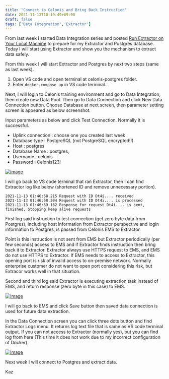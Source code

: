 ```yaml
---
title: "Connect to Celonis and Bring Back Instruction"
date: 2021-11-13T10:19:49+09:00
draft: false
tags: ['Data Integration','Extractor']
---
```


From last week I started Data Integration series and posted [Run Extractor on Your Local Machine](../2021-11-06-run-extractor-on-your-local-machine) to prepare for my Extractor and Postgres database. Today I will start using Extractor and show you the mechanism to extract data safely. 

From this week I will start Extractor and Postgres by next two steps (same as last week).
1. Open VS code and open terminal at celonis-postgres folder.
1. Enter `docker-compose up` in VS code terminal.

Next, I will login to Celonis training environment and go to Data Integration, then create new Data Pool. Then go to Data Connection and click New Data Connection button. Choose Database at next screen, then parameter setting screen is appeared as below screenshot.

Input parameters as below and click Test Connection. Normally it is successful.

- Uplink connection : choose one you created last week
- Database type : PostgreSQL (not PostgreSQL encrypted!!)
- Host : postgres
- Database Name : postgres,
- Username : celonis
- Password : Celonis123!

[![image](https://user-images.githubusercontent.com/67397583/141601188-6fd71779-f5ae-4be7-bae8-67c74cd56a3e.png)](https://user-images.githubusercontent.com/67397583/141601188-6fd71779-f5ae-4be7-bae8-67c74cd56a3e.png)

I will go back to VS code terminal that ran Extractor, then I can find Extractor log like below (shortened ID and remove unnecessary portion).

```
2021-11-13 01:46:58.215 Request with ID Dt4i.... received  
2021-11-13 01:46:58.304 Request with ID Dt4i.... is processed 
2021-11-13 01:46:59.162 Response for request Dt4i.... is sent, finished. Stopping keep alive requests 
```

First log said instruction to test connection (get zero byte data from Postgres), including host information from Extractor perspective and login information to Postgres, is passed from Celonis EMS to Extractor. 

Point is this instruction is not sent from EMS but Extractor periodically (per few seconds) access to EMS and if Extractor finds instruction then bring back it to Extractor. Extractor always use HTTPS request to EMS, and EMS do not use HTTPS to Extractor. If EMS needs to access to Extractor, this opening port is risk of invalid access to on-premise network. Normally enterprise customer do not want to open port considering this risk, but Extracor works well in that situation.

Second and third log said Extractor is executing extraction task instead of EMS, and return response (zero byte in this case) to EMS.

[![image](https://user-images.githubusercontent.com/67397583/141602382-ae8f0127-dd35-496c-8792-c1913f90301d.png)](https://user-images.githubusercontent.com/67397583/141602382-ae8f0127-dd35-496c-8792-c1913f90301d.png)

I will go back to EMS and click Save button then saved data connection is used for future data extraction. 

In the Data Connection screen you can click three dots button and find Extractor Logs menu. It returns log text file that is same as VS code terminal output. If you can not access to Extractor (normally yes), but you can find log from here (This time it does not work due to my incorrect configuration of Docker).

[![image](https://user-images.githubusercontent.com/67397583/141602837-971e0582-5421-44c1-87c9-b8c209508de4.png)](https://user-images.githubusercontent.com/67397583/141602837-971e0582-5421-44c1-87c9-b8c209508de4.png)

Next week I will connect to Postgres and extract data.

Kaz